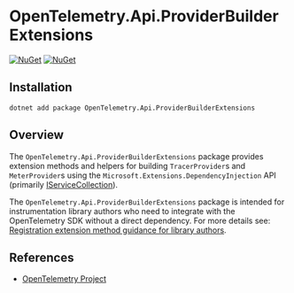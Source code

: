 # OpenTelemetry.Api.ProviderBuilderExtensions

[![NuGet](https://img.shields.io/nuget/v/OpenTelemetry.Api.ProviderBuilderExtensions.svg)](https://www.nuget.org/packages/OpenTelemetry.Api.ProviderBuilderExtensions)
[![NuGet](https://img.shields.io/nuget/dt/OpenTelemetry.Api.ProviderBuilderExtensions.svg)](https://www.nuget.org/packages/OpenTelemetry.Api.ProviderBuilderExtensions)

## Installation

```shell
dotnet add package OpenTelemetry.Api.ProviderBuilderExtensions
```

## Overview

The `OpenTelemetry.Api.ProviderBuilderExtensions` package provides extension
methods and helpers for building `TracerProvider`s and `MeterProvider`s using
the `Microsoft.Extensions.DependencyInjection` API (primarily
[IServiceCollection](https://learn.microsoft.com/dotnet/api/microsoft.extensions.dependencyinjection.iservicecollection)).

The `OpenTelemetry.Api.ProviderBuilderExtensions` package is intended for
instrumentation library authors who need to integrate with the OpenTelemetry SDK
without a direct dependency. For more details see: [Registration extension
method guidance for library
authors](../../docs/trace/extending-the-sdk/README.md#registration-extension-method-guidance-for-library-authors).

## References

* [OpenTelemetry Project](https://opentelemetry.io/)
